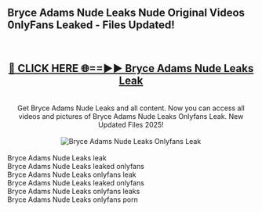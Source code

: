 <h2>Bryce Adams Nude Leaks Nude Original Videos 0nlyFans Leaked - Files Updated! </h2>
<br>
<div align="center">
<h2><a href="https://213.232.235.80/live/video.php?q=bryce-adams-nude-leaks" rel="nofollow">🔴 CLICK HERE 🌐==►► Bryce Adams Nude Leaks Leak</a></h2>
<br>
Get Bryce Adams Nude Leaks and all content. Now you can access all videos and pictures of Bryce Adams Nude Leaks Onlyfans Leak. New Updated Files 2025!
<br>
<br>
<a href="https://213.232.235.80/live/video.php?q=bryce-adams-nude-leaks" rel="nofollow" data-target="animated-image.originalLink"><img src="https://i.imgur.com/1EjSzPs.png" alt="Bryce Adams Nude Leaks Onlyfans Leak" style="max-width: 100%; display: inline-block;" data-target="animated-image.originalImage"></a>
</div>
<br>
Bryce Adams Nude Leaks leak<br>
Bryce Adams Nude Leaks leaked onlyfans<br>
Bryce Adams Nude Leaks onlyfans leak<br>
Bryce Adams Nude Leaks leaked onlyfans<br>
Bryce Adams Nude Leaks onlyfans leaks<br>
Bryce Adams Nude Leaks onlyfans porn

